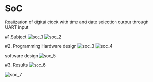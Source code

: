 # SoC
Realization of digital clock with time and date selection output through UART input

#1.Subject
![soc_1](https://user-images.githubusercontent.com/45475182/69909515-62b8e100-143f-11ea-93b7-8f9a9e82ad88.png)
![soc_2](https://user-images.githubusercontent.com/45475182/69909526-88de8100-143f-11ea-87e3-9167e9b1e3f1.png)

#2. Programming
Hardware design
![soc_3](https://user-images.githubusercontent.com/45475182/69909527-88de8100-143f-11ea-89cf-28ffca0fc2f9.png)
![soc_4](https://user-images.githubusercontent.com/45475182/69909528-88de8100-143f-11ea-9069-de3ed9790374.png)

software design
![soc_5](https://user-images.githubusercontent.com/45475182/69909529-89771780-143f-11ea-929f-fe985a8ea46d.png)

#3. Results
![soc_6](https://user-images.githubusercontent.com/45475182/69909531-89771780-143f-11ea-8231-34aca6cb6abe.png)

![soc_7](https://user-images.githubusercontent.com/45475182/69909532-89771780-143f-11ea-953e-ffda02ed1023.png)
